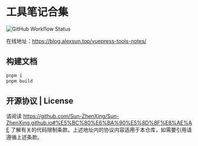# 工具笔记合集

![GitHub Workflow Status](https://img.shields.io/github/actions/workflow/status/Sun-ZhenXing/vuepress-tools-notes/deploy-docs.yml?branch=main)

在线地址：<https://blog.alexsun.top/vuepress-tools-notes/>

## 构建文档

```bash
pnpm i
pnpm build
```

## 开源协议 | License

请阅读 <https://github.com/Sun-ZhenXing/Sun-ZhenXing.github.io#%E5%BC%80%E6%BA%90%E5%8D%8F%E8%AE%AE> 了解有关的代码限制条款。上述地址内的协议内容适用于本仓库，如需要引用请遵循上述条款。
